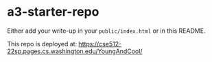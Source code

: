 # a3-starter-repo

Either add your write-up in your `public/index.html` or in this README.

<!-- TODO: writeup -->

This repo is deployed at: https://cse512-22sp.pages.cs.washington.edu/YoungAndCool/
